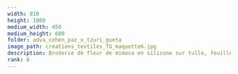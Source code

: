 ```yaml
---
width: 810
height: 1080
medium_width: 450
medium_height: 600
folder: adva_cohen_paz_x_tzuri_gueta
image_path: creations_textiles_TG_maquette6.jpg
description: Broderie de fleur de mimosa en silicone sur tulle, feuilles en point chainette traditionnel
rank: 6
---
```

